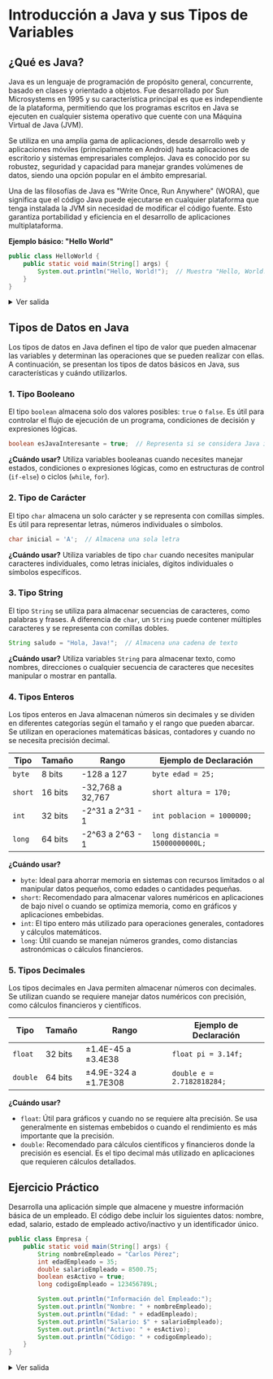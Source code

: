 # Introducción a Java y sus Tipos de Variables

## ¿Qué es Java?

Java es un lenguaje de programación de propósito general, concurrente, basado en clases y orientado a objetos. Fue desarrollado por Sun Microsystems en 1995 y su característica principal es que es independiente de la plataforma, permitiendo que los programas escritos en Java se ejecuten en cualquier sistema operativo que cuente con una Máquina Virtual de Java (JVM).

Se utiliza en una amplia gama de aplicaciones, desde desarrollo web y aplicaciones móviles (principalmente en Android) hasta aplicaciones de escritorio y sistemas empresariales complejos. Java es conocido por su robustez, seguridad y capacidad para manejar grandes volúmenes de datos, siendo una opción popular en el ámbito empresarial.

Una de las filosofías de Java es "Write Once, Run Anywhere" (WORA), que significa que el código Java puede ejecutarse en cualquier plataforma que tenga instalada la JVM sin necesidad de modificar el código fuente. Esto garantiza portabilidad y eficiencia en el desarrollo de aplicaciones multiplataforma.

**Ejemplo básico: "Hello World"**

```java
public class HelloWorld {
    public static void main(String[] args) {
        System.out.println("Hello, World!");  // Muestra "Hello, World!" en la consola
    }
}
```

<details> <summary>Ver salida</summary>
La salida de este código es:
```python
Hello, World!
```
</details>

## Tipos de Datos en Java

Los tipos de datos en Java definen el tipo de valor que pueden almacenar las variables y determinan las operaciones que se pueden realizar con ellas. A continuación, se presentan los tipos de datos básicos en Java, sus características y cuándo utilizarlos.

### 1. Tipo Booleano

El tipo `boolean` almacena solo dos valores posibles: `true` o `false`. Es útil para controlar el flujo de ejecución de un programa, condiciones de decisión y expresiones lógicas.

```java
boolean esJavaInteresante = true;  // Representa si se considera Java interesante
```

**¿Cuándo usar?**
Utiliza variables booleanas cuando necesites manejar estados, condiciones o expresiones lógicas, como en estructuras de control (`if-else`) o ciclos (`while`, `for`).

### 2. Tipo de Carácter

El tipo `char` almacena un solo carácter y se representa con comillas simples. Es útil para representar letras, números individuales o símbolos.

```java
char inicial = 'A';  // Almacena una sola letra
```

**¿Cuándo usar?**
Utiliza variables de tipo `char` cuando necesites manipular caracteres individuales, como letras iniciales, dígitos individuales o símbolos específicos.

### 3. Tipo String

El tipo `String` se utiliza para almacenar secuencias de caracteres, como palabras y frases. A diferencia de `char`, un `String` puede contener múltiples caracteres y se representa con comillas dobles.

```java
String saludo = "Hola, Java!";  // Almacena una cadena de texto
```

**¿Cuándo usar?**
Utiliza variables `String` para almacenar texto, como nombres, direcciones o cualquier secuencia de caracteres que necesites manipular o mostrar en pantalla.

### 4. Tipos Enteros

Los tipos enteros en Java almacenan números sin decimales y se dividen en diferentes categorías según el tamaño y el rango que pueden abarcar. Se utilizan en operaciones matemáticas básicas, contadores y cuando no se necesita precisión decimal.

| Tipo    | Tamaño  | Rango            | Ejemplo de Declaración           |
| ------- | ------- | ---------------- | -------------------------------- |
| `byte`  | 8 bits  | -128 a 127       | `byte edad = 25;`                |
| `short` | 16 bits | -32,768 a 32,767 | `short altura = 170;`            |
| `int`   | 32 bits | -2^31 a 2^31 - 1 | `int poblacion = 1000000;`       |
| `long`  | 64 bits | -2^63 a 2^63 - 1 | `long distancia = 15000000000L;` |

**¿Cuándo usar?**

- `byte`: Ideal para ahorrar memoria en sistemas con recursos limitados o al manipular datos pequeños, como edades o cantidades pequeñas.
- `short`: Recomendado para almacenar valores numéricos en aplicaciones de bajo nivel o cuando se optimiza memoria, como en gráficos y aplicaciones embebidas.
- `int`: El tipo entero más utilizado para operaciones generales, contadores y cálculos matemáticos.
- `long`: Útil cuando se manejan números grandes, como distancias astronómicas o cálculos financieros.

### 5. Tipos Decimales

Los tipos decimales en Java permiten almacenar números con decimales. Se utilizan cuando se requiere manejar datos numéricos con precisión, como cálculos financieros y científicos.

| Tipo     | Tamaño  | Rango                | Ejemplo de Declaración     |
| -------- | ------- | -------------------- | -------------------------- |
| `float`  | 32 bits | ±1.4E-45 a ±3.4E38   | `float pi = 3.14f;`        |
| `double` | 64 bits | ±4.9E-324 a ±1.7E308 | `double e = 2.7182818284;` |

**¿Cuándo usar?**

- `float`: Útil para gráficos y cuando no se requiere alta precisión. Se usa generalmente en sistemas embebidos o cuando el rendimiento es más importante que la precisión.
- `double`: Recomendado para cálculos científicos y financieros donde la precisión es esencial. Es el tipo decimal más utilizado en aplicaciones que requieren cálculos detallados.

## Ejercicio Práctico

Desarrolla una aplicación simple que almacene y muestre información básica de un empleado. El código debe incluir los siguientes datos: nombre, edad, salario, estado de empleado activo/inactivo y un identificador único.

```java
public class Empresa {
    public static void main(String[] args) {
        String nombreEmpleado = "Carlos Pérez";
        int edadEmpleado = 35;
        double salarioEmpleado = 8500.75;
        boolean esActivo = true;
        long codigoEmpleado = 123456789L;

        System.out.println("Información del Empleado:");
        System.out.println("Nombre: " + nombreEmpleado);
        System.out.println("Edad: " + edadEmpleado);
        System.out.println("Salario: $" + salarioEmpleado);
        System.out.println("Activo: " + esActivo);
        System.out.println("Código: " + codigoEmpleado);
    }
}
```

<details> <summary>Ver salida</summary>
La salida de este código es:
```
Información del Empleado:
Nombre: Carlos Pérez
Edad: 35
Salario: $8500.75
Activo: true
Código: 123456789

```
</details>
```

# Tips para Programar en Java con VS Code

<details onclick="toggleAccordion(this)">
<summary><strong>1. Atajos de Teclado Básicos</strong></summary>

**`psvm` + `Tab`**: Crea la función `public static void main(String[] args)`.

**`sout` + `Tab`**: Crea una línea de impresión `System.out.println()`.

**`Ctrl` + `Shift` + `B`**: Compila el proyecto actual.

</details>

<details onclick="toggleAccordion(this)">
<summary><strong>2. Atajos de Edición</strong></summary>

**`Shift` + `Alt` + `Down Arrow`**: Duplica la línea o selección actual hacia abajo.

**`Shift` + `Alt` + `Up Arrow`**: Duplica la línea o selección actual hacia arriba.

**`Alt` + `Up Arrow` o `Down Arrow`**: Mueve la línea o selección actual hacia arriba o abajo.

**`Ctrl` + `D`**: Selecciona la siguiente instancia de la palabra seleccionada.

</details>

<details onclick="toggleAccordion(this)">
<summary><strong>3. Depuración y Ejecución</strong></summary>

**`F5`**: Inicia el modo de depuración.

**`Ctrl` + `F5`**: Ejecuta el código sin depuración.

**F12**: Ve a la definición de la función, clase o variable.

**`Ctrl` + `Shift` + `M`**: Abre el panel de problemas (muestra errores y advertencias).

</details>

<details onclick="toggleAccordion(this)">
<summary><strong>4. Organización y Formato</strong></summary>

**`Ctrl` + `Shift` + `O`**: Organiza e importa las librerías necesarias para el archivo actual.

**`Ctrl` + `Shift` + `F`**: Formatea todo el archivo de código.

**`Ctrl` + `K` + `F`**: Formatea la selección.

</details>

<details onclick="toggleAccordion(this)">
<summary><strong>5. Navegación Rápida</strong></summary>

**`Ctrl` + `Shift` + `P`**: Abre la paleta de comandos para ejecutar cualquier comando de VS Code.

**F12**: Ve a la definición de la función, clase o variable.

**`Ctrl` + `Shift` + `R`**: Renombra la variable, función o clase seleccionada.

**`Ctrl` + `Z`**: Deshace la última acción.

**`Ctrl` + `Y`**: Rehace la última acción.

</details>
